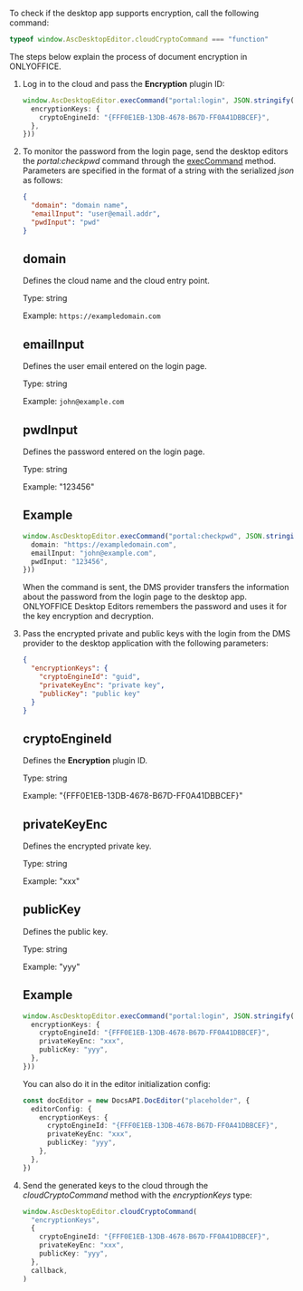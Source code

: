 To check if the desktop app supports encryption, call the following command:

``` ts
typeof window.AscDesktopEditor.cloudCryptoCommand === "function"
```

The steps below explain the process of document encryption in ONLYOFFICE.

1. Log in to the cloud and pass the **Encryption** plugin ID:

   ``` ts
   window.AscDesktopEditor.execCommand("portal:login", JSON.stringify({
     encryptionKeys: {
       cryptoEngineId: "{FFF0E1EB-13DB-4678-B67D-FF0A41DBBCEF}",
     },
   }))
   ```

2. To monitor the password from the login page, send the desktop editors the *portal:checkpwd* command through the [execCommand](../../execCommand/index.md) method. Parameters are specified in the format of a string with the serialized *json* as follows:

   ``` json
   {
     "domain": "domain name",
     "emailInput": "user@email.addr",
     "pwdInput": "pwd"
   }
   ```

   ## domain

   Defines the cloud name and the cloud entry point.

   Type: string

   Example: `https://exampledomain.com`

   ## emailInput

   Defines the user email entered on the login page.

   Type: string

   Example: `john@example.com`

   ## pwdInput

   Defines the password entered on the login page.

   Type: string

   Example: "123456"

   ## Example

   ``` ts
   window.AscDesktopEditor.execCommand("portal:checkpwd", JSON.stringify({
     domain: "https://exampledomain.com",
     emailInput: "john@example.com",
     pwdInput: "123456",
   }))
   ```

   When the command is sent, the DMS provider transfers the information about the password from the login page to the desktop app. ONLYOFFICE Desktop Editors remembers the password and uses it for the key encryption and decryption.

3. Pass the encrypted private and public keys with the login from the DMS provider to the desktop application with the following parameters:

   ``` json
   {
     "encryptionKeys": {
       "cryptoEngineId": "guid",
       "privateKeyEnc": "private key",
       "publicKey": "public key"
     }
   }
   ```

   ## cryptoEngineId

   Defines the **Encryption** plugin ID.

   Type: string

   Example: "{FFF0E1EB-13DB-4678-B67D-FF0A41DBBCEF}"

   ## privateKeyEnc

   Defines the encrypted private key.

   Type: string

   Example: "xxx"

   ## publicKey

   Defines the public key.

   Type: string

   Example: "yyy"

   ## Example

   ``` ts
   window.AscDesktopEditor.execCommand("portal:login", JSON.stringify({
     encryptionKeys: {
       cryptoEngineId: "{FFF0E1EB-13DB-4678-B67D-FF0A41DBBCEF}",
       privateKeyEnc: "xxx",
       publicKey: "yyy",
     },
   }))
   ```

   You can also do it in the editor initialization config:

   ``` ts
   const docEditor = new DocsAPI.DocEditor("placeholder", {
     editorConfig: {
       encryptionKeys: {
         cryptoEngineId: "{FFF0E1EB-13DB-4678-B67D-FF0A41DBBCEF}",
         privateKeyEnc: "xxx",
         publicKey: "yyy",
       },
     },
   })
   ```

4. Send the generated keys to the cloud through the *cloudCryptoCommand* method with the *encryptionKeys* type:

   ``` ts
   window.AscDesktopEditor.cloudCryptoCommand(
     "encryptionKeys",
     {
       cryptoEngineId: "{FFF0E1EB-13DB-4678-B67D-FF0A41DBBCEF}",
       privateKeyEnc: "xxx",
       publicKey: "yyy",
     },
     callback,
   )
   ```
